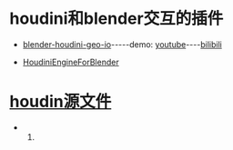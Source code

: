 
# houdini和blender交互的插件

* [blender-houdini-geo-io](https://github.com/satoruhiga/blender-houdini-geo-io)-----demo: 
[youtube](https://www.youtube.com/watch?v=yz3-cj-qnd8)----[bilibili](https://www.bilibili.com/video/av64582558)

* [HoudiniEngineForBlender](https://github.com/eliemichel/HoudiniEngineForBlender)

# [houdin源文件](https://github.com/BlenderCN/blender-houdini-geo-io/tree/master/houdini_source)

* 1.  []()


